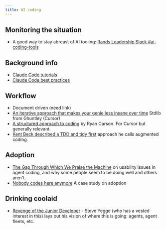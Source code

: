 ```yaml
---
title: AI coding
---
```


## Monitoring the situation

* A good way to stay abreast of AI tooling: [Rands Leadership Slack #ai-coding-tools](https://randsinrepose.com/welcome-to-rands-leadership-slack/)

## Background info

* [Claude Code tutorials](https://www.youtube.com/@anthropic-ai/streams)
* [Claude Code best practices](https://www.anthropic.com/engineering/claude-code-best-practices)

## Workflow

* Document driven (need link)
* [An iterative approach that makes your genie less insane over time](https://ghuntley.com/stdlib/) Stdlib from Ghuntley (Cursor)
* [A structured approach to coding](https://www.youtube.com/watch?v=fD4ktSkNCw4&t=1701s) by Ryan Carson. For Cursor but generally relevant.
* [Kent Beck described a TDD and tidy first](https://tidyfirst.substack.com/p/augmented-coding-beyond-the-vibes) approach he calls augmented coding. 

## Adoption

* [The Gap Through Which We Praise the Machine](https://ferd.ca/the-gap-through-which-we-praise-the-machine.html) on usability issues in agent coding, and why some people seem to be doing well and others aren't.
* [Nobody codes here anymore](https://open.substack.com/pub/ghiculescu/p/nobody-codes-here-anymore?r=8j0ru) A case study on adoption

## Drinking coolaid

* [Revenge of the Junior Developer](https://sourcegraph.com/blog/revenge-of-the-junior-developer) - Steve Yegge (who has a vested interest in this) lays out his vision of where this is going: agents, agent fleets, etc.

